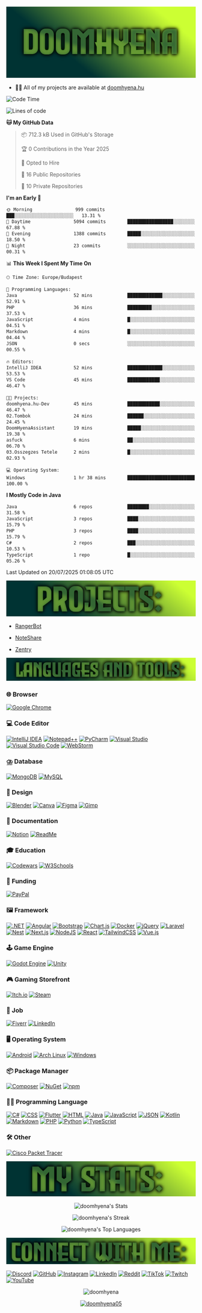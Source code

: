 ![Banner](img/Doomhyenabanner.png)

- 👨‍💻 All of my projects are available at [doomhyena.hu](https://doomhyena.hu/)


<!--START_SECTION:waka-->
![Code Time](http://img.shields.io/badge/Code%20Time-39%20hrs-blue)

![Lines of code](https://img.shields.io/badge/From%20Hello%20World%20I%27ve%20Written-10.1%20million%20lines%20of%20code-blue)

**🐱 My GitHub Data** 

> 📦 712.3 kB Used in GitHub's Storage 
 > 
> 🏆 0 Contributions in the Year 2025
 > 
> 💼 Opted to Hire
 > 
> 📜 16 Public Repositories 
 > 
> 🔑 10 Private Repositories 
 > 
**I'm an Early 🐤** 

```text
🌞 Morning                999 commits         ███░░░░░░░░░░░░░░░░░░░░░░   13.31 % 
🌆 Daytime                5094 commits        █████████████████░░░░░░░░   67.88 % 
🌃 Evening                1388 commits        █████░░░░░░░░░░░░░░░░░░░░   18.50 % 
🌙 Night                  23 commits          ░░░░░░░░░░░░░░░░░░░░░░░░░   00.31 % 
```


📊 **This Week I Spent My Time On** 

```text
🕑︎ Time Zone: Europe/Budapest

💬 Programming Languages: 
Java                     52 mins             █████████████░░░░░░░░░░░░   52.91 % 
PHP                      36 mins             █████████░░░░░░░░░░░░░░░░   37.53 % 
JavaScript               4 mins              █░░░░░░░░░░░░░░░░░░░░░░░░   04.51 % 
Markdown                 4 mins              █░░░░░░░░░░░░░░░░░░░░░░░░   04.44 % 
JSON                     0 secs              ░░░░░░░░░░░░░░░░░░░░░░░░░   00.55 % 

🔥 Editors: 
IntelliJ IDEA            52 mins             █████████████░░░░░░░░░░░░   53.53 % 
VS Code                  45 mins             ████████████░░░░░░░░░░░░░   46.47 % 

🐱‍💻 Projects: 
doomhyena.hu-Dev         45 mins             ████████████░░░░░░░░░░░░░   46.47 % 
02.Tombok                24 mins             ██████░░░░░░░░░░░░░░░░░░░   24.45 % 
DoomHyenaAssistant       19 mins             █████░░░░░░░░░░░░░░░░░░░░   19.38 % 
asfuck                   6 mins              ██░░░░░░░░░░░░░░░░░░░░░░░   06.70 % 
03.Osszegzes Tetele      2 mins              █░░░░░░░░░░░░░░░░░░░░░░░░   02.93 % 

💻 Operating System: 
Windows                  1 hr 38 mins        █████████████████████████   100.00 % 
```

**I Mostly Code in Java** 

```text
Java                     6 repos             ████████░░░░░░░░░░░░░░░░░   31.58 % 
JavaScript               3 repos             ████░░░░░░░░░░░░░░░░░░░░░   15.79 % 
PHP                      3 repos             ████░░░░░░░░░░░░░░░░░░░░░   15.79 % 
C#                       2 repos             ███░░░░░░░░░░░░░░░░░░░░░░   10.53 % 
TypeScript               1 repo              █░░░░░░░░░░░░░░░░░░░░░░░░   05.26 % 
```




 Last Updated on 20/07/2025 01:08:05 UTC
<!--END_SECTION:waka-->

![Projects](img/Projects.png)

- [RangerBot](https://rangerbot.hu)

- [NoteShare](https://github.com/doomhyena/NoteShare)

- [Zentry](https://github.com/doomhyena/Zentry)


![Languages and Tools](img/LanguagesandTools.png)

### 🌐 Browser

[![Google Chrome](https://img.shields.io/badge/Google%20Chrome-4285F4?logo=GoogleChrome&logoColor=white)](https://www.google.com/chrome/)

### 💻 Code Editor

[![IntelliJ IDEA](https://img.shields.io/badge/IntelliJIDEA-000000.svg?logo=intellij-idea&logoColor=white)](https://www.jetbrains.com/idea/)
[![Notepad++](https://img.shields.io/badge/Notepad++-90E59A.svg?&logo=notepad%2b%2b&logoColor=black)](https://notepad-plus-plus.org/)
[![PyCharm](https://img.shields.io/badge/PyCharm-000?logo=pycharm&logoColor=fff)](https://www.jetbrains.com/pycharm/)
[![Visual Studio](https://custom-icon-badges.demolab.com/badge/Visual%20Studio-5C2D91.svg?&logo=visual-studio&logoColor=white)](https://visualstudio.microsoft.com/)
[![Visual Studio Code](https://custom-icon-badges.demolab.com/badge/Visual%20Studio%20Code-0078d7.svg?logo=vsc&logoColor=white)](https://code.visualstudio.com/)
[![WebStorm](https://img.shields.io/badge/WebStorm-000?logo=webstorm&logoColor=fff)](https://www.jetbrains.com/webstorm/)

### ⛈️ Database

[![MongoDB](https://img.shields.io/badge/MongoDB-%234ea94b.svg?logo=mongodb&logoColor=white)](https://www.mongodb.com/)
[![MySQL](https://img.shields.io/badge/MySQL-4479A1?logo=mysql&logoColor=fff)](https://www.mysql.com/)

### 🎨 Design

[![Blender](https://img.shields.io/badge/Blender-%23F5792A.svg?logo=blender&logoColor=white)](https://www.blender.org/)
[![Canva](https://img.shields.io/badge/Canva-%2300C4CC.svg?&logo=Canva&logoColor=white)](https://www.canva.com/)
[![Figma](https://img.shields.io/badge/Figma-F24E1E?logo=figma&logoColor=white)](https://www.figma.com/)
[![Gimp](https://img.shields.io/badge/Gimp-5C5543?logo=gimp&logoColor=white)](https://www.gimp.org/)

### 📄 Documentation

[![Notion](https://img.shields.io/badge/Notion-000?logo=notion&logoColor=fff)](https://www.notion.com/)
[![ReadMe](https://img.shields.io/badge/ReadMe-018EF5?logo=readme&logoColor=fff)](https://readme.io/)

### 🎓 Education

[![Codewars](https://img.shields.io/badge/Codewars-B1361E?logo=codewars&logoColor=fff)](https://www.codewars.com/)
[![W3Schools](https://img.shields.io/badge/W3Schools-04AA6D?logo=w3schools&logoColor=fff)](https://www.w3schools.com/)

### 💸 Funding

[![PayPal](https://img.shields.io/badge/PayPal-003087?logo=paypal&logoColor=fff)](https://www.paypal.com/)

### 🖼️ Framework

[![.NET](https://img.shields.io/badge/.NET-512BD4?logo=dotnet&logoColor=fff)](https://dotnet.microsoft.com/)
[![Angular](https://img.shields.io/badge/Angular-%23DD0031.svg?logo=angular&logoColor=white)](https://angular.dev/)
[![Bootstrap](https://img.shields.io/badge/Bootstrap-7952B3?logo=bootstrap&logoColor=fff)](https://getbootstrap.com/)
[![Chart.js](https://img.shields.io/badge/Chart.js-FF6384?logo=chartdotjs&logoColor=fff)](https://www.chartjs.org/)
[![Docker](https://img.shields.io/badge/Docker-2496ED?logo=docker&logoColor=fff)](https://www.docker.com/)
[![jQuery](https://img.shields.io/badge/jQuery-0769AD?logo=jquery&logoColor=fff)](https://jquery.com/)
[![Laravel](https://img.shields.io/badge/Laravel-%23FF2D20.svg?logo=laravel&logoColor=white)](https://laravel.com/)
[![Nest](https://img.shields.io/badge/Nest.js-%23E0234E.svg?logo=nestjs&logoColor=white)](https://nestjs.com/)
[![Next.js](https://img.shields.io/badge/Next.js-black?logo=next.js&logoColor=white)](https://nextjs.org/)
[![NodeJS](https://img.shields.io/badge/Node.js-6DA55F?logo=node.js&logoColor=white)](https://nodejs.org/)
[![React](https://img.shields.io/badge/React-%2320232a.svg?logo=react&logoColor=%2361DAFB)](https://react.dev/)
[![TailwindCSS](https://img.shields.io/badge/Tailwind%20CSS-%2338B2AC.svg?logo=tailwind-css&logoColor=white)](https://tailwindcss.com/)
[![Vue.js](https://img.shields.io/badge/Vue.js-4FC08D?logo=vuedotjs&logoColor=fff)](https://vuejs.org/)

### 🕹️ Game Engine

[![Godot Engine](https://img.shields.io/badge/Godot-%23FFFFFF.svg?logo=godot-engine)](https://godotengine.org/)
[![Unity](https://img.shields.io/badge/Unity-%23000000.svg?logo=unity&logoColor=white)](https://unity.com/)

### 🎮 Gaming Storefront

[![Itch.io](https://img.shields.io/badge/itch.io-%23FF0B34.svg?logo=Itch.io&logoColor=white)](https://itch.io/)
[![Steam](https://img.shields.io/badge/Steam-%23000000.svg?logo=steam&logoColor=white)](https://store.steampowered.com/)

### 💼 Job

[![Fiverr](https://img.shields.io/badge/Fiverr-1DBF73?logo=fiverr&logoColor=fff)](https://www.fiverr.com/)
[![LinkedIn](https://custom-icon-badges.demolab.com/badge/LinkedIn-0A66C2?logo=linkedin-white&logoColor=fff)](https://www.linkedin.com/)

### 🖥️ Operating System

[![Android](https://img.shields.io/badge/Android-3DDC84?logo=android&logoColor=white)](https://www.android.com/)
[![Arch Linux](https://img.shields.io/badge/Arch%20Linux-1793D1?logo=arch-linux&logoColor=fff)](https://archlinux.org/)
[![Windows](https://custom-icon-badges.demolab.com/badge/Windows-0078D6?logo=windows11&logoColor=white)](https://www.microsoft.com/windows)

### 📦 Package Manager

[![Composer](https://img.shields.io/badge/Composer-885630?logo=composer&logoColor=fff)](https://getcomposer.org/)
[![NuGet](https://img.shields.io/badge/NuGet-004880?logo=nuget&logoColor=fff)](https://www.nuget.org/)
[![npm](https://img.shields.io/badge/npm-CB3837?logo=npm&logoColor=fff)](https://www.npmjs.com/)

### 🧑‍💻 Programming Language

[![C#](https://custom-icon-badges.demolab.com/badge/C%23-%23239120.svg?logo=cshrp&logoColor=white)](https://learn.microsoft.com/en-us/dotnet/csharp/)
[![CSS](https://img.shields.io/badge/CSS-1572B6?logo=css3&logoColor=fff)](https://developer.mozilla.org/en-US/docs/Web/CSS)
[![Flutter](https://img.shields.io/badge/Flutter-02569B?logo=flutter&logoColor=fff)](https://flutter.dev/)
[![HTML](https://img.shields.io/badge/HTML-%23E34F26.svg?logo=html5&logoColor=white)](https://developer.mozilla.org/en-US/docs/Web/HTML)
[![Java](https://img.shields.io/badge/Java-%23ED8B00.svg?logo=openjdk&logoColor=white)](https://www.oracle.com/java/)
[![JavaScript](https://img.shields.io/badge/JavaScript-F7DF1E?logo=javascript&logoColor=000)](https://developer.mozilla.org/en-US/docs/Web/JavaScript)
[![JSON](https://img.shields.io/badge/JSON-000?logo=json&logoColor=fff)](https://www.json.org/)
[![Kotlin](https://img.shields.io/badge/Kotlin-%237F52FF.svg?logo=kotlin&logoColor=white)](https://kotlinlang.org/)
[![Markdown](https://img.shields.io/badge/Markdown-%23000000.svg?logo=markdown&logoColor=white)](https://www.markdownguide.org/)
[![PHP](https://img.shields.io/badge/php-%23777BB4.svg?&logo=php&logoColor=white)](https://www.php.net/)
[![Python](https://img.shields.io/badge/Python-3776AB?logo=python&logoColor=fff)](https://www.python.org/)
[![TypeScript](https://img.shields.io/badge/TypeScript-3178C6?logo=typescript&logoColor=fff)](https://www.typescriptlang.org/)

### 🛠️ Other

[![Cisco Packet Tracer](https://img.shields.io/badge/cisco-%23049fd9.svg?style=for-the-badge&logo=cisco&logoColor=white)](https://www.cisco.com/site/us/en/products/index.html)

![Doomhyena's Stats](img/DoomhyenasStats.png)

<div align="center">

  ![doomhyena's Stats](https://github-readme-stats.vercel.app/api?username=doomhyena&theme=vue-dark&show_icons=true&hide_border=false&count_private=true)
  
  ![doomhyena's Streak](https://github-readme-streak-stats.herokuapp.com/?user=doomhyena&theme=vue-dark&hide_border=false)
  
  ![doomhyena's Top Languages](https://github-readme-stats.vercel.app/api/top-langs/?username=doomhyena&theme=vue-dark&show_icons=true&hide_border=false&layout=compact)
    
</div>

![Connect with me](img/Connectwithme.png)
  
[![Discord](https://img.shields.io/badge/Discord-%235865F2.svg?&logo=discord&logoColor=white)](https://discord.com/users/864583234158460938)
[![GitHub](https://img.shields.io/badge/GitHub-%23121011.svg?logo=github&logoColor=white)](https://github.com/doomhyena)
[![Instagram](https://img.shields.io/badge/Instagram-%23E4405F.svg?logo=Instagram&logoColor=white)](https://www.instagram.com/doomhyena/)
[![LinkedIn](https://custom-icon-badges.demolab.com/badge/LinkedIn-0A66C2?logo=linkedin-white&logoColor=fff)](https://linkedin.com/in/csontoskincso)
[![Reddit](https://img.shields.io/badge/Reddit-FF4500?logo=reddit&logoColor=white)](https://www.reddit.com/user/doomhyena/)
[![TikTok](https://img.shields.io/badge/TikTok-black?logo=tiktok&logoColor=white)](https://www.tiktok.com/@doomhyena)
[![Twitch](https://img.shields.io/badge/Twitch-%239146FF.svg?logo=Twitch&logoColor=white)](https://www.twitch.tv/doomhyena)
[![YouTube](https://img.shields.io/badge/YouTube-%23FF0000.svg?logo=YouTube&logoColor=white)](https://www.youtube.com/@doomhyena)
  
<p align="center"> <img src="https://komarev.com/ghpvc/?username=doomhyena&label=Profile%20views&color=0e75b6&style=flat" alt="doomhyena" /> </p>

<p align="center"> <a href="https://twitter.com/doomhyena05" target="blank"><img src="https://img.shields.io/twitter/follow/doomhyena05?logo=twitter&style=for-the-badge" alt="doomhyena05" /></a> </p>
